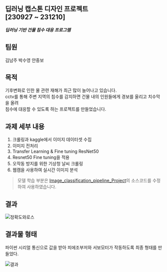 ## 딥러닝 캡스톤 디자인 프로젝트<br/>[230927 ~ 231210]
_**딥러닝 기반 건물 침수 대응 프로그램**_

## 팀원
김남주 박수영 안중보

## 목적
기후변화로 인한 물 관련 재해가 최근 많이 늘어나고 있습니다.<br/>
cctv를 통해 주변 지역의 침수를 감지하면 건물 내의 인원들에게 경보를 울리고 치수막을 올려<br/> 침수에 대응할 수 있도록 하는 프로젝트를 만들었습니다. 

## 과제 세부 내용
1. 크롤링과 kaggle에서 이미지 데이터셋 수집
2. 이미지 전처리
3. Transfer Learning & Fine tuning ResNet50
4. Resnet50 Fine tuning을 적용
5. 오작동 방지를 위한 기상청 날씨 크롤링
6. 웹캠을 사용하여 실시간 이미지 분석

> 모델 학습 부분은 [Image_classification_pipeline_Project](https://github.com/inhovation97/Image_classification_pipeline_Project.git)의 소스코드를 수정하여 사용하였습니다.

## 결과
![정확도와로스](https://github.com/zoo3323/Flood_detect/assets/95582592/0097780b-0abc-428f-b4fd-77238c00b1c0)

## 결과물 형태
파이썬 시리얼 통신으로 값을 받아 피에조부저와 서보모터가 작동하도록 최종 형태를 만들었다.

![결과](https://github.com/zoo3323/Flood_detect/assets/95582592/adf803bc-60b6-492c-9bb7-99d098ee337d)
